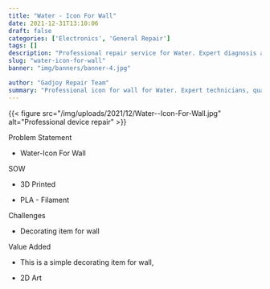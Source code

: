 ```yaml
---
title: "Water - Icon For Wall"
date: 2021-12-31T13:10:06
draft: false
categories: ['Electronics', 'General Repair']
tags: []
description: "Professional repair service for Water. Expert diagnosis and quality repairs in Bangalore."
slug: "water-icon-for-wall"
banner: "img/banners/banner-4.jpg"

author: "Gadjoy Repair Team"
summary: "Professional icon for wall for Water. Expert technicians, quality parts, warranty included."
---
```


{{< figure src="/img/uploads/2021/12/Water--Icon-For-Wall.jpg" alt="Professional device repair" >}}

Problem Statement

- Water-Icon For Wall

SOW

- 3D Printed

- PLA - Filament

Challenges

- Decorating item for wall

Value Added

- This is a simple decorating item for wall,

- 2D Art